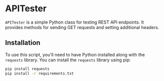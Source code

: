 # APITester

`APITester` is a simple Python class for testing REST API endpoints. It provides methods for sending GET requests and setting additional headers.

## Installation

To use this script, you'll need to have Python installed along with the `requests` library. You can install the `requests` library using pip:

```bash
pip install requests
pip install -r requirements.txt
